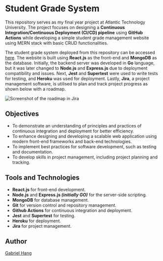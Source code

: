# Student Grade System
This repository serves as my final year project at Atlantic Technology University. The project focuses on designing a **Continuous Integration/Continuous Deployment (CI/CD) pipeline** using **GitHub Actions** while developing a simple student grade management website using MERN stack with basic CRUD functionalities.

The student grade system deployed from this repository can be accessed [here](https://student-grade-system.herokuapp.com/). The website is built using **React.js** as the front-end and **MongoDB** as the database. Initially, the backend server was developed in **Go** language, but it was later changed to **Node.js** and **Express.js** due to deployment compatibility and issues. Next, **Jest** and **Supertest** were used to write tests for testing, and **Heroku** was used for deployment. Lastly, **Jira**, a project management software, is utilised to plan and track project progress as shown below with a roadmap.

![Screenshot of the roadmap in Jira](%PUBLIC_URL%/jira.png)

## Objectives
- To demonstrate an understanding of principles and practices of continuous integration and deployment for better efficiency.
- To enhance designing and developing a scalable web application using modern front-end frameworks and back-end technologies.
- To implement best practices for software development, such as testing and documentation.
- To develop skills in project management, including project planning and tracking.

## Tools and Technologies
- **React.js** for front-end development.
- **Node.js** and **Express.js _(initially GO)_** for the server-side scripting.
- **MongoDB** for database management.
- **Git** for version control and repository management.
- **Github Actions** for continuous integration and deployment.
- **Jest** and **Supertest** for testing.
- **Heroku** for deployment.
- **Jira** for project management.

## Author
[Gabriel Hang](https://github.com/gabhang)
